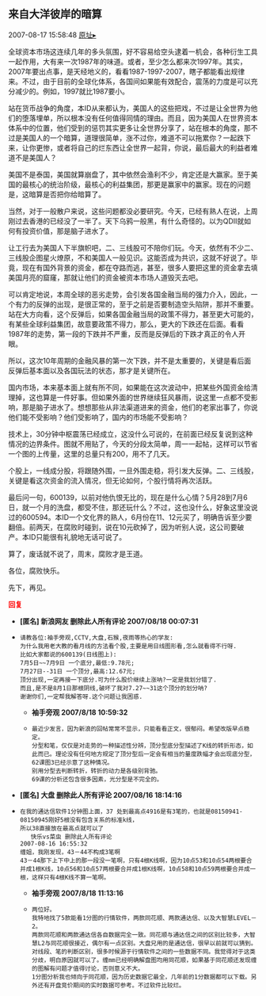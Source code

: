 ## 来自大洋彼岸的暗算
2007-08-17 15:58:48
[原址▸](http://www.fxgan.com/chan_time/2007_07_12/677.htm)



 全球资本市场这连续几年的多头氛围，好不容易给空头逮着一机会，各种衍生工具一起作用，大有来一次1987年的味道。或者，至少怎么都来次1997年。其实，2007年要出点事，是天经地义的，看看1987-1997-2007，瞎子都能看出规律来。不过，由于目前的全球化体系，各国间如果能有效配合，震荡的力度是可以充分减少的。例如，1997就比1987要小。


 


 站在货币战争的角度，本ID从来都认为，美国人的这些把戏，不过是让全世界为他们的堕落埋单，所以根本没有任何值得同情的理由。而且，因为美国人在世界资本体系中的位置，他们受到的惩罚其实更多让全世界分享了，站在根本的角度，那不过是美国人的一个暗算，道理很简单，涨不过你，难道不可以拖累你？一起跌下来，让你更惨，或者将自己的烂东西让全世界一起背，你说，最后最大的利益者难道不是美国人？


 


 美国不是泰国，美国就算崩盘了，其中依然会渔利不少，肯定还是大赢家。至于美国的最核心的统治阶级，最核心的利益集团，那更是赢家中的赢家。现在的问题是，这暗算是否把你给暗算了。


 


 当然，对于一般散户来说，这些问题都没必要研究。今天，已经有熟人在说，上周刚过去香港的已经没了一半了。天下乌鸦一般黑，有什么奇怪的。以为QDII就如何有投资价值，那是脑子进水了。


 


 让工行去为美国人下半旗帜吧，二、三线股可不陪你们玩。今天，依然有不少二、三线股企图星火燎原，不和美国人一般见识。这能否成为共识，这就不好说了。毕竟，现在有国外背景的资金，都在夺路而逃，甚至，很多人要把这里的资金拿去填美国月亮的窟窿，那就让他们的资金被资本市场人道毁灭去吧。


 


 可以肯定地说，本周全球的恶劣走势，会引发各国金融当局的强力介入，因此，一个有力的反弹的出现，是很正常的，至于之前是否要制造空头陷阱，那并不重要。站在大方向看，这个反弹后，如果各国金融当局的政策不得力，甚至更大可能的，有某些全球利益集团，故意要政策不得力，那么，更大的下跌还在后面。看看1987年的走势，第一段的下跌并不严重，反而是反弹后的下跌才真正的令人开眼。


 


 所以，这次10年周期的金融风暴的第一次下跌，并不是太重要的，关键是看后面反弹后基本面以及各国玩法的状态，那才是关键所在。


 


 国内市场，本来基本面上就有所不同，如果能在这次波动中，把某些外国资金给清理掉，这也算是一件好事。但如果外面的世界继续狂风暴雨，说这里一点都不受影响，那是脑子进水了。想想那些从非法渠道进来的资金，他们的老家出事了，你说他们能不受影响？他们受影响了，国内的市场能不受影响？


 


 技术上，30分钟中枢震荡已经成立，这没什么可说的，在前面已经反复说到这种情况的边界条件。图就不用贴了，今天的分段太简单，周一一起帖，这样可以节省一个图的上传量，这里的总量只有200，用不了几天。


 


 个股上，一线成分股，将跟随外围，一旦外围走稳，将引发大反弹。二、三线股，关键是看这次资金的流入情况，但无论如何，个股行情将再次活跃。


 


 最后问一句，600139，以前对他仇恨无比的，现在是什么心情？5月28到7月6日，就一个月的洗盘，都受不住，那还玩什么？不过，这也没什么，好象这里没说过的600594。本ID一个文化界的熟人，6月份在11、12元买了，明确告诉至少要翻倍。前两天，在腐败时碰到，说在10元砍掉了，因为听别人说，这公司要破产。本ID只能很有礼貌地无话可说了。


 


 算了，废话就不说了，周末，腐败才是王道。


 


 各位，腐败快乐。


 


 先下，再见。





<font color='red'>**回复**</font>


- **[匿名] 新浪网友 删除此人所有评论  2007/08/18 00:07:31**
- ```
  请教各位:袖手旁观,CCTV,大盘,石猴,夜雨等热心的学友:
  为什么我用老大教的看月线的方法看个股,主要是用日线图形看,怎么就看得不行呀.
  比如大家都说的600139(日线图上):
  7月5日~~7月9日 一个底分,最低:9.78元;
  7月27日--31日 一个顶分,最高:12.67元;
  顶分出现,一定再接一下底分.可为什么股价继续上涨呐?一定是我划分错了.
  而且,是不是8月1日那根阴线,破坏了我对7.27~~31这个顶分的划分呐?
  谢谢你们,一定帮我解答呀.这个问题让我困惑.
  ```
   - **袖手旁观 2007/8/18 10:59:32**
   - ```
     最近少发言，因为新浪的回帖常常不显示，只能看看正文，很郁闷。希望改版早点稳定。
     分型和笔，仅仅是对走势的一种描述性分辨，顶分型底分型描述了K线的转折形态，如此而已。理论没有任何地方规定了顶分型后一定会有相当的量度跌幅才会出现底分型，62课图3已经示意了这种情况。
     别用分型去判断转折，转折的动力是各级别背驰。
     69课的分析还包含很多因素，光分型是不完全的。
     ```
- **[匿名] 大盘 删除此人所有评论  2007/08/16 18:14:16**
- ```
  在我的通达信软件1分钟图上面，37 处到最高点4916是有3笔的，也就是08150941-08150945刚好5根没有包含关系的标准k线，
  所以38直接放在最高点就可以了
     快乐vs菜虫 删除此人所有评论 
  2007-08-16 16:55:32 
  缠姐，我刚发现，43－44不构成3笔啊
  43－44那下上下中上的那一段没一笔啊，只有4根K线啊，因为10点53和10点54两根要合并成1根K线，10点56和10点57两根要合并成1根K线啊，10点58和10点59两根要合并成一根，这样只有4根K线不算一笔啊。
  ```
   - **袖手旁观 2007/8/18 11:13:16**
   - ```
     两位好。
     我特地找了5款能看1分图的行情软件，两款同花顺、两款通达信、以及大智慧LEVEL－2。
     两款同花顺和两款通达信各自数据完全一致。同花顺与通达信之间的区别比较多，大智慧L2与同花顺很接近，偶尔有一点区别。大盘兄用的是通达信，很早以前就可以猜到。
     对线段、笔的判断区别，很多时候源于行情软件之间的一些数据不同。我觉得对于这类分歧，明白原因就可以了。缠mm已经明确解盘图均用同花顺，如果基于同花顺还发现缠的图解有问题才值得讨论，否则意义不大。
     1分图分析我也倾向于同花顺，因为历史数据它最全，几年前的1分数据都可以下载。另外还有开盘竞价期间的实时数据可参考。不过软件比较烂。
     ```

